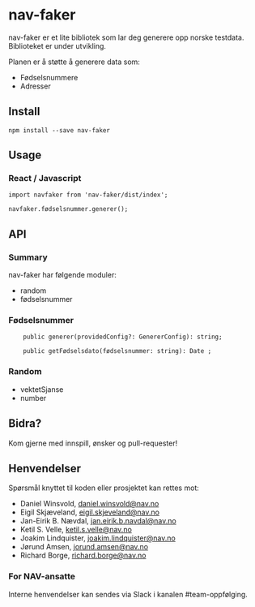 # nav-faker

nav-faker er et lite bibliotek som lar deg generere opp norske testdata. Biblioteket er under utvikling.

Planen er å støtte å generere data som:

* Fødselsnummere
* Adresser

## Install

``` npm install --save nav-faker ```

## Usage

### React / Javascript

```
import navfaker from 'nav-faker/dist/index';

navfaker.fødselsnummer.generer();

```


## API

### Summary

nav-faker har følgende moduler:

* random
* fødselsnummer


### Fødselsnummer

```
    public generer(providedConfig?: GenererConfig): string;

    public getFødselsdato(fødselsnummer: string): Date ;

```

### Random

* vektetSjanse
* number


## Bidra?

Kom gjerne med innspill, ønsker og pull-requester!


## Henvendelser

Spørsmål knyttet til koden eller prosjektet kan rettes mot:

* Daniel Winsvold, daniel.winsvold@nav.no
* Eigil Skjæveland, eigil.skjeveland@nav.no
* Jan-Eirik B. Nævdal, jan.eirik.b.navdal@nav.no
* Ketil S. Velle, ketil.s.velle@nav.no
* Joakim Lindquister, joakim.lindquister@nav.no
* Jørund Amsen, jorund.amsen@nav.no
* Richard Borge, richard.borge@nav.no

### For NAV-ansatte

Interne henvendelser kan sendes via Slack i kanalen #team-oppfølging.
